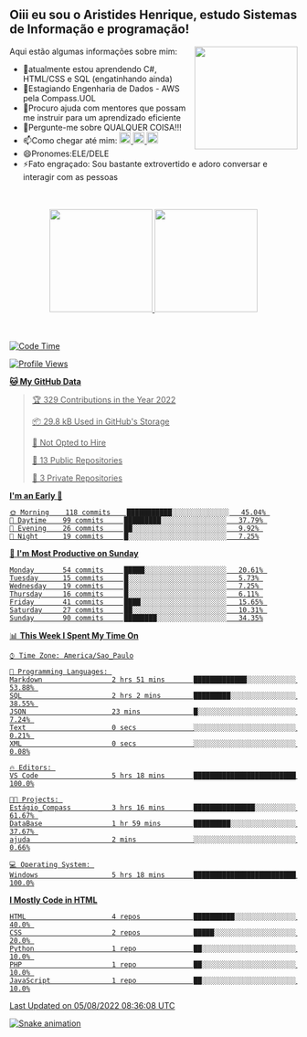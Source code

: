 ## Oiii eu sou o Aristides Henrique, estudo Sistemas de Informação e programação!

<div >
Aqui estão algumas informações sobre mim:<img align="right" height="180em" src="https://user-images.githubusercontent.com/97318481/177042589-45d62122-82a9-4a32-b3a7-87b322825b2f.png">
</div>

- 🌱atualmente estou aprendendo C#, HTML/CSS e SQL (engatinhando ainda)
- 👯Estagiando Engenharia de Dados - AWS pela Compass.UOL
- 🤔Procuro ajuda com mentores que possam me instruir para um aprendizado eficiente
- 💬Pergunte-me sobre QUALQUER COISA!!!
- 📫Como chegar até mim:
  <a href="https://www.instagram.com/aryhenry/" target="_blank">
  <img src="https://img.shields.io/badge/-Instagram-%23E4405F?style=for-the-badge&logo=instagram&logoColor=black" height="20px">
  </a>
  <a href="https://www.linkedin.com/in/aristides-henrique/" target="_blank">
  <img src="https://img.shields.io/badge/-LinkedIn-%230077B5?style=for-the-badge&logo=linkedin&logoColor=black" height="20px">
  </a> 
  <a href="mailto:arihenriqueuna@gmail.com">
  <img src="https://img.shields.io/badge/-Gmail-%23333?style=for-the-badge&logo=gmail&logoColor=white" height="20px">
  </a>
- 😄Pronomes:ELE/DELE
- ⚡Fato engraçado: Sou bastante extrovertido e adoro conversar e interagir com as pessoas
<br/>
<br/>
<div align="center">
  <a href="https://github.com/arihenrique">
  <img height="180em" src="https://github-readme-stats.vercel.app/api?username=arihenrique&show_icons=true&theme=dracula&include_all_commits=true&count_private=true"/>
  <img height="180em" src="https://github-readme-stats.vercel.app/api/top-langs/?username=arihenrique&layout=compact&langs_count=7&theme=dracula"/>
</div><br/><br/>

<!--START_SECTION:waka-->
![Code Time](http://img.shields.io/badge/Code%20Time-28%20hrs%2029%20mins-blue)

![Profile Views](http://img.shields.io/badge/Profile%20Views-14-blue)

**🐱 My GitHub Data** 

> 🏆 329 Contributions in the Year 2022
 > 
> 📦 29.8 kB Used in GitHub's Storage 
 > 
> 🚫 Not Opted to Hire
 > 
> 📜 13 Public Repositories 
 > 
> 🔑 3 Private Repositories  
 > 
**I'm an Early 🐤** 

```text
🌞 Morning    118 commits    ███████████░░░░░░░░░░░░░░   45.04% 
🌆 Daytime    99 commits     █████████░░░░░░░░░░░░░░░░   37.79% 
🌃 Evening    26 commits     ██░░░░░░░░░░░░░░░░░░░░░░░   9.92% 
🌙 Night      19 commits     █░░░░░░░░░░░░░░░░░░░░░░░░   7.25%

```
📅 **I'm Most Productive on Sunday** 

```text
Monday       54 commits     █████░░░░░░░░░░░░░░░░░░░░   20.61% 
Tuesday      15 commits     █░░░░░░░░░░░░░░░░░░░░░░░░   5.73% 
Wednesday    19 commits     █░░░░░░░░░░░░░░░░░░░░░░░░   7.25% 
Thursday     16 commits     █░░░░░░░░░░░░░░░░░░░░░░░░   6.11% 
Friday       41 commits     ████░░░░░░░░░░░░░░░░░░░░░   15.65% 
Saturday     27 commits     ██░░░░░░░░░░░░░░░░░░░░░░░   10.31% 
Sunday       90 commits     ████████░░░░░░░░░░░░░░░░░   34.35%

```


📊 **This Week I Spent My Time On** 

```text
⌚︎ Time Zone: America/Sao_Paulo

💬 Programming Languages: 
Markdown                 2 hrs 51 mins       █████████████░░░░░░░░░░░░   53.88% 
SQL                      2 hrs 2 mins        █████████░░░░░░░░░░░░░░░░   38.55% 
JSON                     23 mins             █░░░░░░░░░░░░░░░░░░░░░░░░   7.24% 
Text                     0 secs              ░░░░░░░░░░░░░░░░░░░░░░░░░   0.21% 
XML                      0 secs              ░░░░░░░░░░░░░░░░░░░░░░░░░   0.08%

🔥 Editors: 
VS Code                  5 hrs 18 mins       █████████████████████████   100.0%

🐱‍💻 Projects: 
Estágio_Compass          3 hrs 16 mins       ███████████████░░░░░░░░░░   61.67% 
DataBase                 1 hr 59 mins        █████████░░░░░░░░░░░░░░░░   37.67% 
ajuda                    2 mins              ░░░░░░░░░░░░░░░░░░░░░░░░░   0.66%

💻 Operating System: 
Windows                  5 hrs 18 mins       █████████████████████████   100.0%

```

**I Mostly Code in HTML** 

```text
HTML                     4 repos             ██████████░░░░░░░░░░░░░░░   40.0% 
CSS                      2 repos             █████░░░░░░░░░░░░░░░░░░░░   20.0% 
Python                   1 repo              ██░░░░░░░░░░░░░░░░░░░░░░░   10.0% 
PHP                      1 repo              ██░░░░░░░░░░░░░░░░░░░░░░░   10.0% 
JavaScript               1 repo              ██░░░░░░░░░░░░░░░░░░░░░░░   10.0%

```



 Last Updated on 05/08/2022 08:36:08 UTC
<!--END_SECTION:waka-->

![Snake animation](https://github.com/arihenrique/arihenrique/blob/output/github-contribution-grid-snake.svg)
